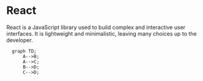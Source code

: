 # React
React is a JavaScript library used to build complex and interactive user interfaces.  It is lightweight and minimalistic, leaving many choices up to the developer. 

```mermaid
  graph TD;
      A-->B;
      A-->C;
      B-->D;
      C-->D;
```

